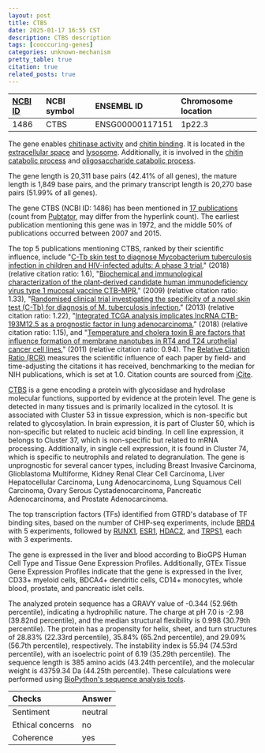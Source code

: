 ```yaml
---
layout: post
title: CTBS
date: 2025-01-17 16:55 CST
description: CTBS description
tags: [cooccuring-genes]
categories: unknown-mechanism
pretty_table: true
citation: true
related_posts: true
---
```




| [NCBI ID](https://www.ncbi.nlm.nih.gov/gene/1486) | NCBI symbol | ENSEMBL ID | Chromosome location |
| :-------- | :------- | :-------- | :------- |
| 1486  | CTBS | ENSG00000117151 | 1p22.3 |



The gene enables [chitinase activity](https://amigo.geneontology.org/amigo/term/GO:0004668) and [chitin binding](https://amigo.geneontology.org/amigo/term/GO:0008061). It is located in the [extracellular space](https://amigo.geneontology.org/amigo/term/GO:0005615) and [lysosome](https://amigo.geneontology.org/amigo/term/GO:0005764). Additionally, it is involved in the [chitin catabolic process](https://amigo.geneontology.org/amigo/term/GO:0006032) and [oligosaccharide catabolic process](https://amigo.geneontology.org/amigo/term/GO:0009313).


The gene length is 20,311 base pairs (42.41% of all genes), the mature length is 1,849 base pairs, and the primary transcript length is 20,270 base pairs (51.99% of all genes).


The gene CTBS (NCBI ID: 1486) has been mentioned in [17 publications](https://pubmed.ncbi.nlm.nih.gov/?term=%22CTBS%22) (count from [Pubtator](https://academic.oup.com/nar/article/47/W1/W587/5494727), may differ from the hyperlink count). The earliest publication mentioning this gene was in 1972, and the middle 50% of publications occurred between 2007 and 2015.


The top 5 publications mentioning CTBS, ranked by their scientific influence, include "[C-Tb skin test to diagnose Mycobacterium tuberculosis infection in children and HIV-infected adults: A phase 3 trial.](https://pubmed.ncbi.nlm.nih.gov/30248152)" (2018) (relative citation ratio: 1.6), "[Biochemical and immunological characterization of the plant-derived candidate human immunodeficiency virus type 1 mucosal vaccine CTB-MPR.](https://pubmed.ncbi.nlm.nih.gov/19037902)" (2009) (relative citation ratio: 1.33), "[Randomised clinical trial investigating the specificity of a novel skin test (C-Tb) for diagnosis of M. tuberculosis infection.](https://pubmed.ncbi.nlm.nih.gov/23691171)" (2013) (relative citation ratio: 1.22), "[Integrated TCGA analysis implicates lncRNA CTB-193M12.5 as a prognostic factor in lung adenocarcinoma.](https://pubmed.ncbi.nlm.nih.gov/29483846)" (2018) (relative citation ratio: 1.15), and "[Temperature and cholera toxin B are factors that influence formation of membrane nanotubes in RT4 and T24 urothelial cancer cell lines.](https://pubmed.ncbi.nlm.nih.gov/21468353)" (2011) (relative citation ratio: 0.94). The [Relative Citation Ratio (RCR)](https://journals.plos.org/plosbiology/article?id=10.1371/journal.pbio.1002541) measures the scientific influence of each paper by field- and time-adjusting the citations it has received, benchmarking to the median for NIH publications, which is set at 1.0. Citation counts are sourced from [iCite](https://icite.od.nih.gov).


[CTBS](https://www.proteinatlas.org/ENSG00000117151-CTBS) is a gene encoding a protein with glycosidase and hydrolase molecular functions, supported by evidence at the protein level. The gene is detected in many tissues and is primarily localized in the cytosol. It is associated with Cluster 53 in tissue expression, which is non-specific but related to glycosylation. In brain expression, it is part of Cluster 50, which is non-specific but related to nucleic acid binding. In cell line expression, it belongs to Cluster 37, which is non-specific but related to mRNA processing. Additionally, in single cell expression, it is found in Cluster 74, which is specific to neutrophils and related to degranulation. The gene is unprognostic for several cancer types, including Breast Invasive Carcinoma, Glioblastoma Multiforme, Kidney Renal Clear Cell Carcinoma, Liver Hepatocellular Carcinoma, Lung Adenocarcinoma, Lung Squamous Cell Carcinoma, Ovary Serous Cystadenocarcinoma, Pancreatic Adenocarcinoma, and Prostate Adenocarcinoma.


The top transcription factors (TFs) identified from GTRD's database of TF binding sites, based on the number of CHIP-seq experiments, include [BRD4](https://www.ncbi.nlm.nih.gov/gene/23476) with 5 experiments, followed by [RUNX1](https://www.ncbi.nlm.nih.gov/gene/861), [ESR1](https://www.ncbi.nlm.nih.gov/gene/2099), [HDAC2](https://www.ncbi.nlm.nih.gov/gene/3066), and [TRPS1](https://www.ncbi.nlm.nih.gov/gene/7227), each with 3 experiments.





The gene is expressed in the liver and blood according to BioGPS Human Cell Type and Tissue Gene Expression Profiles. Additionally, GTEx Tissue Gene Expression Profiles indicate that the gene is expressed in the liver, CD33+ myeloid cells, BDCA4+ dendritic cells, CD14+ monocytes, whole blood, prostate, and pancreatic islet cells.




The analyzed protein sequence has a GRAVY value of -0.344 (52.96th percentile), indicating a hydrophilic nature. The charge at pH 7.0 is -2.98 (39.82nd percentile), and the median structural flexibility is 0.998 (30.79th percentile). The protein has a propensity for helix, sheet, and turn structures of 28.83% (22.33rd percentile), 35.84% (65.2nd percentile), and 29.09% (56.7th percentile), respectively. The instability index is 55.94 (74.53rd percentile), with an isoelectric point of 6.19 (35.29th percentile). The sequence length is 385 amino acids (43.24th percentile), and the molecular weight is 43759.34 Da (44.25th percentile). These calculations were performed using [BioPython's sequence analysis tools](https://biopython.org/docs/1.75/api/Bio.SeqUtils.ProtParam.html).





| Checks    | Answer |
| :-------- | :------- |
| Sentiment  | neutral   |
| Ethical concerns | no     |
| Coherence    | yes    |